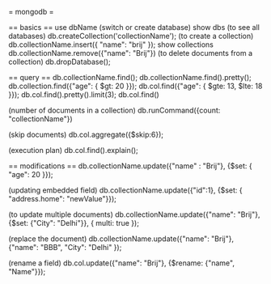= mongodb =

== basics ==
use dbName (switch or create database)
show dbs (to see all databases)
db.createCollection('collectionName'); (to create a collection)
db.collectionName.insert({ "name": "brij" });
show collections
db.collectionName.remove({"name": "Brij"}) (to delete documents from a collection)
db.dropDatabase();


== query ==
db.collectionName.find();
db.collectionName.find().pretty();
db.collection.find({"age": { $gt: 20 }});
db.col.find({"age": { $gte: 13, $lte: 18 }});
db.col.find().pretty().limit(3);
db.col.find()

(number of documents in a collection)
db.runCommand({count: "collectionName"})

(skip documents)
db.col.aggregate({$skip:6});

(execution plan)
db.col.find().explain();

== modifications ==
db.collectionName.update({"name" : "Brij"}, {$set: { "age": 20 }});

(updating embedded field)
db.collectionName.update({"id":1}, {$set: { "address.home": "newValue"}});

(to update multiple documents)
db.collectionName.update({"name": "Brij"}, {$set: {"City": "Delhi"}}, { multi: true });

(replace the document)
db.collectionName.update({"name": "Brij"}, {"name": "BBB", "City": "Delhi" });

(rename a field)
db.col.update({"name": "Brij"}, {$rename: {"name", "Name"}});




